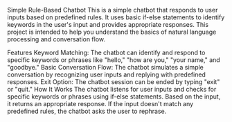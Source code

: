 Simple Rule-Based Chatbot
This is a simple chatbot that responds to user inputs based on predefined rules. It uses basic if-else statements to identify keywords in the user's input and provides appropriate responses. This project is intended to help you understand the basics of natural language processing and conversation flow.

Features
Keyword Matching: The chatbot can identify and respond to specific keywords or phrases like "hello," "how are you," "your name," and "goodbye."
Basic Conversation Flow: The chatbot simulates a simple conversation by recognizing user inputs and replying with predefined responses.
Exit Option: The chatbot session can be ended by typing "exit" or "quit."
How It Works
The chatbot listens for user inputs and checks for specific keywords or phrases using if-else statements. Based on the input, it returns an appropriate response. If the input doesn't match any predefined rules, the chatbot asks the user to rephrase.
